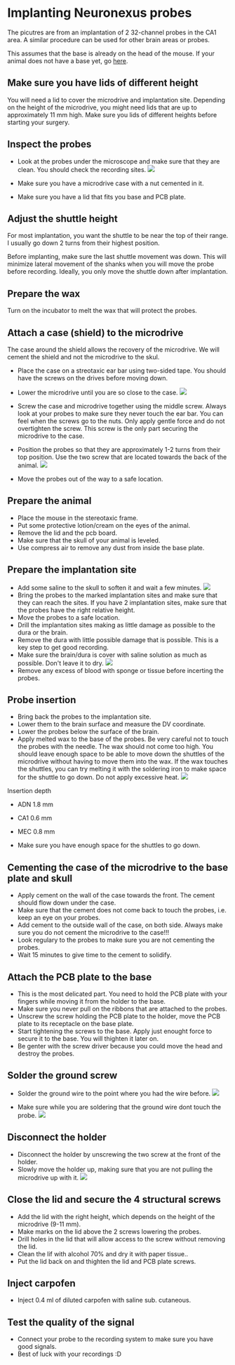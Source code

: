 # Implanting Neuronexus probes

The picutres are from an implantation of 2 32-channel probes in the CA1 area. A similar procedure can be used for other brain areas or probes.

This assumes that the base is already on the head of the mouse.
If your animal does not have a base yet, go [here](https://github.com/Mrymna/Surgery_procdures/blob/main/Neuronexus/base_implantation.md).

## Make sure you have lids of different height

You will need a lid to cover the microdrive and implantation site. Depending on the height of the microdrive, you might need lids that are up to approximately 11 mm high. Make sure you lids of different heights before starting your surgery. 

## Inspect the probes
* Look at the probes under the microscope and make sure that they are clean. You should check the recording sites.
![](figures/recordingsites.jpg)

* Make sure you have a microdrive case with a nut cemented in it.
* Make sure you have a lid that fits you base and PCB plate.

## Adjust the shuttle height

For most implantation, you want the shuttle to be near the top of their range. 
I usually go down 2 turns from their highest position.

Before implanting, make sure the last shuttle movement was down. This will minimize lateral movement of the shanks when you will move the probe before recording. Ideally, you only move the shuttle down after implantation.


## Prepare the wax

Turn on the incubator to melt the wax that will protect the probes.

## Attach a case (shield) to the microdrive 

The case around the shield allows the recovery of the microdrive. We will cement the shield and not the microdrive to the skul. 

* Place the case on a streotaxic ear bar using two-sided tape. You should have the screws on the drives before moving down. 
* Lower the microdrive until you are so close to the case. 
![](figures/case.jpg)

* Screw the case and microdrive together using the middle screw. Always look at your probes to make sure they never touch the ear bar. You can feel when the screws go to the nuts. Only apply gentle force and do not overtighten the screw. This screw is the only part securing the microdrive to the case.
* Position the probes so that they are approximately 1-2 turns from their top position. Use the two screw that are located towards the back of the animal.
![](figures/reattach.jpg)
* Move the probes out of the way to a safe location.

## Prepare the animal
* Place the mouse in the stereotaxic frame. 
* Put some protective lotion/cream on the eyes of the animal. 
* Remove the lid and the pcb board. 
* Make sure that the skull of your animal is leveled. 
* Use compress air to remove any dust from inside the base plate. 

## Prepare the implantation site


* Add some saline to the skull to soften it and wait a few minutes.
![](figures/skullbefore.jpg)
* Bring the probes to the marked implantation sites and make sure that they can reach the sites. If you have 2 implantation sites, make sure that the probes have the right relative height.
* Move the probes to a safe location.
* Drill the implantation sites making as little damage as possible to the dura or the brain.
* Remove the dura with little possible damage that is possible. This is a key step to get good recording.
* Make sure the brain/dura is cover with saline solution as much as possible. Don't leave it to dry.
![](figures/brainafter.jpg)
* Remove any excess of blood with sponge or tissue before incerting the probes. 

## Probe insertion
* Bring back the probes to the implantation site.
* Lower them to the brain surface and measure the DV coordinate.
* Lower the probes below the surface of the brain. 
* Apply melted wax to the base of the probes. Be very careful not to touch the probes with the needle. The wax should not come too high. You should leave enough space to be able to move down the shuttles of the microdrive without having to move them into the wax. If the wax touches the shuttles, you can try melting it with the soldering iron to make space for the shuttle to go down. Do not apply excessive heat.
![](figures/addwax.jpg)

Insertion depth
* ADN 1.8 mm
* CA1 0.6 mm
* MEC 0.8 mm


* Make sure you have enough space for the shuttles to go down.

## Cementing the case of the microdrive to the base plate and skull

* Apply cement on the wall of the case towards the front. The cement should flow down under the case. 
* Make sure that the cement does not come back to touch the probes, i.e. keep an eye on your probes.
* Add cement to the outside wall of the case, on both side. Always make sure you do not cement the microdrive to the case!!!
* Look regulary to the probes to make sure you are not cementing the probes. 
* Wait 15 minutes to give time to the cement to solidify.

## Attach the PCB plate to the base

* This is the most delicated part. You need to hold the PCB plate with your fingers while moving it from the holder to the base.
* Make sure you never pull on the ribbons that are attached to the probes.
* Unscrew the screw holding the PCB plate to the holder, move the PCB plate to its receptacle on the base plate.
* Start tightening the screws to the base. Apply just enought force to secure it to the base. You will thighten it later on.
* Be genter with the screw driver because you could move the head and destroy the probes.

## Solder the ground screw
* Solder the ground wire to the point where you had the wire before. 
![](figures/groundwire.jpg)

* Make sure while you are soldering that the ground wire dont touch the probe. 
![](figures/soldered2.jpg)


## Disconnect the holder
* Disconnect the holder by unscrewing the two screw at the front of the holder. 
* Slowly move the holder up, making sure that you are not pulling the microdrive up with it. 
![](figures/beforeaddingcap.jpg)

## Close the lid and secure the 4 structural screws
* Add the lid with the right height, which depends on the height of the microdrive (9-11 mm).
* Make marks on the lid above the 2 screws lowering the probes.
* Drill holes in the lid that will allow access to the screw without removing the lid.
* Clean the lif with alcohol 70% and dry it with paper tissue..
* Put the lid back on and thighten the lid and PCB plate screws.

## Inject carpofen
* Inject 0.4 ml of diluted carpofen with saline sub. cutaneous.

## Test the quality of the signal
* Connect your probe to the recording system to make sure you have good signals.
* Best of luck with your recordings :D 














